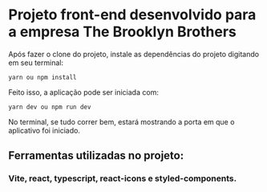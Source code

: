 # Projeto front-end desenvolvido para a empresa The Brooklyn Brothers

Após fazer o clone do projeto, instale as dependências do projeto digitando em seu terminal:

```
yarn ou npm install
```

Feito isso, a aplicação pode ser iniciada com:

```
yarn dev ou npm run dev
```

No terminal, se tudo correr bem, estará mostrando a porta em que o aplicativo foi iniciado.


## Ferramentas utilizadas no projeto:

### Vite, react, typescript, react-icons e styled-components.
